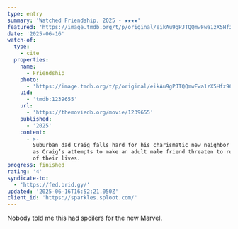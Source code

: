 ```yaml
---
type: entry
summary: 'Watched Friendship, 2025 - ★★★★'
featured: 'https://image.tmdb.org/t/p/original/eikAu9gPJTQQmwFwa1zX5Hfz96P.jpg'
date: '2025-06-16'
watch-of:
  type:
    - cite
  properties:
    name:
      - Friendship
    photo:
      - 'https://image.tmdb.org/t/p/original/eikAu9gPJTQQmwFwa1zX5Hfz96P.jpg'
    uid:
      - 'tmdb:1239655'
    url:
      - 'https://themoviedb.org/movie/1239655'
    published:
      - '2025'
    content:
      - >-
        Suburban dad Craig falls hard for his charismatic new neighbor Austin,
        as Craig’s attempts to make an adult male friend threaten to ruin both
        of their lives.
progress: finished
rating: '4'
syndicate-to:
  - 'https://fed.brid.gy/'
updated: '2025-06-16T16:52:21.050Z'
client_id: 'https://sparkles.sploot.com/'
---
```

Nobody told me this had spoilers for the new Marvel.
